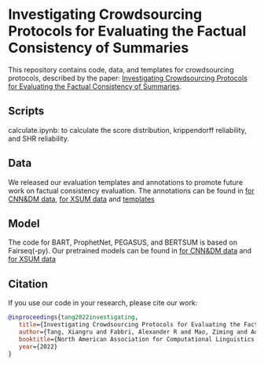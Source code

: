 # Investigating Crowdsourcing Protocols for Evaluating the Factual Consistency of Summaries

This repository contains code, data, and templates for crowdsourcing protocols, described by the paper: [Investigating Crowdsourcing Protocols for Evaluating the Factual Consistency of Summaries](https://arxiv.org/abs/2109.09195).

## Scripts
calculate.ipynb: to calculate the score distribution, krippendorff reliability, and SHR reliability.

## Data

We released our evaluation templates and annotations to promote future work on factual consistency evaluation. The annotations can be found in [for CNN&DM data](https://drive.google.com/file/d/17d8-CkgCariNGyfftMwW0klV8kFY7xRf/view?usp=sharing), [for XSUM data](https://drive.google.com/file/d/1PiWmNE4rmisBfYNjzv36viMnxN9RVKle/view?usp=sharing) and [templates](https://drive.google.com/file/d/1i_Qq_kPFRWhh1DTu2KxEwBV_fBtPHd1W/view?usp=sharing)

## Model

The code for BART, ProphetNet, PEGASUS, and BERTSUM is based on Fairseq(-py). Our pretrained models can be found in [for CNN&DM data](https://drive.google.com/file/d/1S4xNrtykxkNfoEo4V_RJX6fvbRkpr_KB/view?usp=sharing) and [for XSUM data]()

## Citation
If you use our code in your research, please cite our work:
```bibtex
@inproceedings{tang2022investigating,
   title={Investigating Crowdsourcing Protocols for Evaluating the Factual Consistency of Summaries},
   author={Tang, Xiangru and Fabbri, Alexander R and Mao, Ziming and Adams, Griffin and Wang, Borui and Li, Haoran and Mehdad, Yashar and Radev, Dragomir},
   booktitle={North American Association for Computational Linguistics (NAACL)},
   year={2022}
}
```

